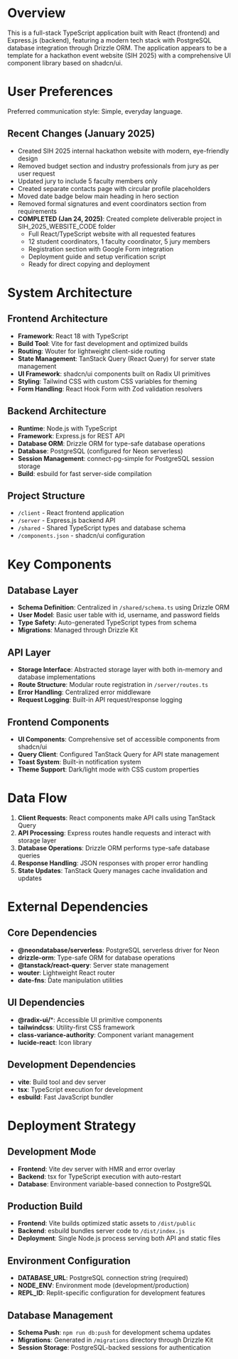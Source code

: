 # Overview

This is a full-stack TypeScript application built with React (frontend) and Express.js (backend), featuring a modern tech stack with PostgreSQL database integration through Drizzle ORM. The application appears to be a template for a hackathon event website (SIH 2025) with a comprehensive UI component library based on shadcn/ui.

# User Preferences

Preferred communication style: Simple, everyday language.

## Recent Changes (January 2025)
- Created SIH 2025 internal hackathon website with modern, eye-friendly design
- Removed budget section and industry professionals from jury as per user request
- Updated jury to include 5 faculty members only
- Created separate contacts page with circular profile placeholders
- Moved date badge below main heading in hero section
- Removed formal signatures and event coordinators section from requirements
- **COMPLETED (Jan 24, 2025)**: Created complete deliverable project in SIH_2025_WEBSITE_CODE folder
  - Full React/TypeScript website with all requested features
  - 12 student coordinators, 1 faculty coordinator, 5 jury members
  - Registration section with Google Form integration
  - Deployment guide and setup verification script
  - Ready for direct copying and deployment

# System Architecture

## Frontend Architecture
- **Framework**: React 18 with TypeScript
- **Build Tool**: Vite for fast development and optimized builds
- **Routing**: Wouter for lightweight client-side routing
- **State Management**: TanStack Query (React Query) for server state management
- **UI Framework**: shadcn/ui components built on Radix UI primitives
- **Styling**: Tailwind CSS with custom CSS variables for theming
- **Form Handling**: React Hook Form with Zod validation resolvers

## Backend Architecture
- **Runtime**: Node.js with TypeScript
- **Framework**: Express.js for REST API
- **Database ORM**: Drizzle ORM for type-safe database operations
- **Database**: PostgreSQL (configured for Neon serverless)
- **Session Management**: connect-pg-simple for PostgreSQL session storage
- **Build**: esbuild for fast server-side compilation

## Project Structure
- `/client` - React frontend application
- `/server` - Express.js backend API
- `/shared` - Shared TypeScript types and database schema
- `/components.json` - shadcn/ui configuration

# Key Components

## Database Layer
- **Schema Definition**: Centralized in `/shared/schema.ts` using Drizzle ORM
- **User Model**: Basic user table with id, username, and password fields
- **Type Safety**: Auto-generated TypeScript types from schema
- **Migrations**: Managed through Drizzle Kit

## API Layer
- **Storage Interface**: Abstracted storage layer with both in-memory and database implementations
- **Route Structure**: Modular route registration in `/server/routes.ts`
- **Error Handling**: Centralized error middleware
- **Request Logging**: Built-in API request/response logging

## Frontend Components
- **UI Components**: Comprehensive set of accessible components from shadcn/ui
- **Query Client**: Configured TanStack Query for API state management
- **Toast System**: Built-in notification system
- **Theme Support**: Dark/light mode with CSS custom properties

# Data Flow

1. **Client Requests**: React components make API calls using TanStack Query
2. **API Processing**: Express routes handle requests and interact with storage layer
3. **Database Operations**: Drizzle ORM performs type-safe database queries
4. **Response Handling**: JSON responses with proper error handling
5. **State Updates**: TanStack Query manages cache invalidation and updates

# External Dependencies

## Core Dependencies
- **@neondatabase/serverless**: PostgreSQL serverless driver for Neon
- **drizzle-orm**: Type-safe ORM for database operations
- **@tanstack/react-query**: Server state management
- **wouter**: Lightweight React router
- **date-fns**: Date manipulation utilities

## UI Dependencies
- **@radix-ui/***: Accessible UI primitive components
- **tailwindcss**: Utility-first CSS framework
- **class-variance-authority**: Component variant management
- **lucide-react**: Icon library

## Development Dependencies
- **vite**: Build tool and dev server
- **tsx**: TypeScript execution for development
- **esbuild**: Fast JavaScript bundler

# Deployment Strategy

## Development Mode
- **Frontend**: Vite dev server with HMR and error overlay
- **Backend**: tsx for TypeScript execution with auto-restart
- **Database**: Environment variable-based connection to PostgreSQL

## Production Build
- **Frontend**: Vite builds optimized static assets to `/dist/public`
- **Backend**: esbuild bundles server code to `/dist/index.js`
- **Deployment**: Single Node.js process serving both API and static files

## Environment Configuration
- **DATABASE_URL**: PostgreSQL connection string (required)
- **NODE_ENV**: Environment mode (development/production)
- **REPL_ID**: Replit-specific configuration for development features

## Database Management
- **Schema Push**: `npm run db:push` for development schema updates
- **Migrations**: Generated in `/migrations` directory through Drizzle Kit
- **Session Storage**: PostgreSQL-backed sessions for authentication